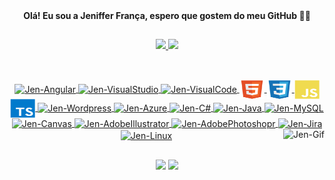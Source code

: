<div align="center"><b> Olá! Eu sou a Jeniffer França, espero que gostem do meu GitHub 🏳️‍🌈 </b></div>


##
<a href="https://github.com/JenFranca">
<div align="center"> 
  <img height="130em" src="https://github-readme-stats.vercel.app/api?username=JenFranca&show_icons=true&theme=onedark&include_all_commits=true&count_private=true"/>
  <img height="130em" src="https://github-readme-stats.vercel.app/api/top-langs/?username=JenFranca&layout=compact&langs_count=7&theme=onedark"/>
</div>

##
<div align ="center" style="display: inline_block"><br>
  <img align="center" alt="Jen-Angular" height="30" width="40" src= "https://cdn.jsdelivr.net/gh/devicons/devicon/icons/angularjs/angularjs-original.svg" >
  <img align="center" alt="Jen-VisualStudio" height="30" width="40" src= "https://cdn.jsdelivr.net/gh/devicons/devicon/icons/visualstudio/visualstudio-plain.svg" >
  <img align="center" alt="Jen-VisualCode" height="30" width="40" src= "https://cdn.jsdelivr.net/gh/devicons/devicon/icons/vscode/vscode-original.svg" >
  <img align="center" alt="Jen-HTML" height="30" width="40" src="https://raw.githubusercontent.com/devicons/devicon/master/icons/html5/html5-original.svg">
  <img align="center" alt="Jen-CSS" height="30" width="40" src="https://raw.githubusercontent.com/devicons/devicon/master/icons/css3/css3-original.svg">
  <img align="center" alt="Jen-Js" height="30" width="40" src="https://raw.githubusercontent.com/devicons/devicon/master/icons/javascript/javascript-plain.svg">
  <img align="center" alt="Jen-Ts" height="30" width="40" src="https://raw.githubusercontent.com/devicons/devicon/master/icons/typescript/typescript-plain.svg">
  <img align="center" alt="Jen-Wordpress" height="30" width="40" src= "https://cdn.jsdelivr.net/gh/devicons/devicon/icons/wordpress/wordpress-plain.svg" >
  <img align="center" alt="Jen-Azure" height="30" width="40" src= "https://cdn.jsdelivr.net/gh/devicons/devicon/icons/azure/azure-original.svg" >
  <img align="center" alt="Jen-C#" height="30" width="40" src= "https://cdn.jsdelivr.net/gh/devicons/devicon/icons/csharp/csharp-original.svg" >
  <img align="center" alt="Jen-Java" height="30" width="40" src= "https://cdn.jsdelivr.net/gh/devicons/devicon/icons/java/java-original.svg" >
  <img align="center" alt="Jen-MySQL" height="30" width="40" src= "https://cdn.jsdelivr.net/gh/devicons/devicon/icons/mysql/mysql-original.svg" >
  <img align="center" alt="Jen-Canvas" height="30" width="40" src= "https://cdn.jsdelivr.net/gh/devicons/devicon/icons/canva/canva-original.svg" >
  <img align="center" alt="Jen-AdobeIllustrator" height="30" width="40" src= "https://cdn.jsdelivr.net/gh/devicons/devicon/icons/illustrator/illustrator-plain.svg" >
  <img align="center" alt="Jen-AdobePhotoshopr" height="30" width="40" src= "https://cdn.jsdelivr.net/gh/devicons/devicon/icons/photoshop/photoshop-plain.svg" >
  <img align="center" alt="Jen-Jira" height="30" width="40" src= "https://cdn.jsdelivr.net/gh/devicons/devicon/icons/jira/jira-original.svg" >
  <img align="center" alt="Jen-Linux" height="30" width="40" src= "https://cdn.jsdelivr.net/gh/devicons/devicon/icons/linux/linux-original.svg" > 
 
  <img align="right" alt="Jen-Gif" src="https://cdn.discordapp.com/attachments/604421130769530894/1120384023919857755/picasion.com_75ffc330ff5620b598af6335fef08cbd.gif">
</div>
  
## 
<div align = "center">
  <a href = "mailto:jenifferfretesfranca@gmail.com"><img src="https://img.shields.io/badge/-Gmail-%23333?style=for-the-badge&logo=gmail&logoColor=white" target="_blank"></a>
  <a href="https://www.linkedin.com/in/jeniffer-franca/" target="_blank"><img src="https://img.shields.io/badge/-LinkedIn-%230077B5?style=for-the-badge&logo=linkedin&logoColor=white" target="_blank"></a> 
  
  ##

</div>

